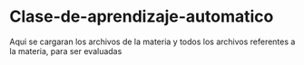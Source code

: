 # Clase-de-aprendizaje-automatico
Aqui se cargaran los archivos de la materia y todos los archivos referentes a la materia, para ser evaluadas
